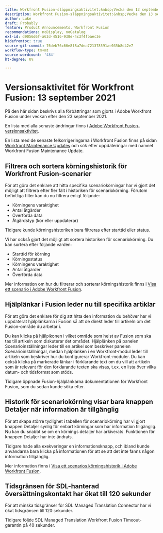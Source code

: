```yaml
---
title: Workfront Fusion-släppningsaktivitet:&nbsp;Vecka den 13 september 2021
description: Workfront Fusion-släppningsaktivitet:&nbsp;Vecka den 13 september 2021
author: Luke
draft: Probably
feature: Product Announcements, Workfront Fusion
recommendations: noDisplay, noCatalog
exl-id: d9056d6f-a62d-4516-930e-4c3f4fbaec3e
hidefromtoc: true
source-git-commit: 76deb76c66e8f8a7dea721378591ae035b8d42e7
workflow-type: tm+mt
source-wordcount: '484'
ht-degree: 0%

---
```


# Versionsaktivitet för Workfront Fusion: 13 september 2021

På den här sidan beskrivs alla förbättringar som gjorts i Adobe Workfront Fusion under veckan efter den 23 september 2021.

En lista med alla senaste ändringar finns i [Adobe Workfront Fusion-versionsaktivitet](../../../product-announcements/product-releases/fusion-release-activity/fusion-release-activity.md).

En lista med de senaste felkorrigeringarna i Workfront Fusion finns på sidan [Workfront Maintenance Updates](https://experienceleague.adobe.com/docs/workfront-known-issues/releases/current-updates.html) och sök efter uppdateringar med namnet Workfront Fusion Maintenance Update.

## Filtrera och sortera körningshistorik för Workfront Fusion-scenarier

För att göra det enklare att hitta specifika scenariokörningar har vi gjort det möjligt att filtrera efter fler fält i historiken för scenariokörning. Förutom befintliga filter kan du nu filtrera enligt följande:

* Körningens varaktighet
* Antal åtgärder
* Överförda data
* Åtgärdstyp (kör eller uppdaterar)

Tidigare kunde körningshistoriken bara filtreras efter starttid eller status.

Vi har också gjort det möjligt att sortera historiken för scenariokörning. Du kan sortera efter följande värden:

* Starttid för körning
* Körningsstatus
* Körningens varaktighet
* Antal åtgärder
* Överförda data

Mer information om hur du filtrerar och sorterar körningshistorik finns i [Visa ett scenario i Adobe Workfront Fusion](../../../workfront-fusion/scenarios/view-scenario-execution-history.md).

## Hjälplänkar i Fusion leder nu till specifika artiklar

För att göra det enklare för dig att hitta den information du behöver har vi uppdaterat hjälplänkarna i Fusion så att de direkt leder till artikeln om det Fusion-område du arbetar i.

Du kan klicka på hjälpikonen i vilket område som helst av Fusion som ska tas till artikeln som diskuterar det området. Hjälplänken på panelen Scenarioinställningar leder till en artikel som beskriver panelen Scenarioinställningar, medan hjälplänken i en Workfront-modul leder till artikeln som beskriver hur du konfigurerar Workfront-moduler. Du kan också klicka på markerade länkar i förklarande text om du vill att artikeln som är relevant för den förklarande texten ska visas, t.ex. en lista över vilka datum- och tidsformat som stöds.

Tidigare öppnade Fusion-hjälplänkarna dokumentationen för Workfront Fusion, som du sedan kunde söka efter.

## Historik för scenariokörning visar bara knappen Detaljer när information är tillgänglig

För att skapa större tydlighet i tabellen för scenariokörning har vi gjort knappen Detaljer synlig för enbart körningar som har information tillgänglig. Nu kan du snabbt se om en körnings detaljer har arkiverats. Funktionen för knappen Detaljer har inte ändrats.

Tidigare hade alla exekveringar en informationsknapp, och ibland kunde användarna bara klicka på informationen för att se att det inte fanns någon information tillgänglig.

Mer information finns i [Visa ett scenarios körningshistorik i Adobe Workfront Fusion](../../../workfront-fusion/scenarios/view-scenario-execution-history.md).

## Tidsgränsen för SDL-hanterad översättningskontakt har ökat till 120 sekunder

För att minska tidsgränser för SDL Managed Translation Connector har vi ökat tidsgränsen till 120 sekunder.

Tidigare följde SDL Managed Translation Workfront Fusion Timeout-garantin på 40 sekunder.
